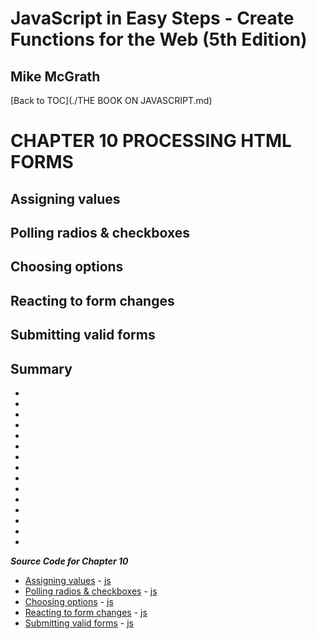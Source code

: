 # **JavaScript in Easy Steps - Create Functions for the Web (5th Edition)**
## Mike McGrath

[Back to TOC](./THE BOOK ON JAVASCRIPT.md)

# CHAPTER 10 PROCESSING HTML FORMS
## Assigning values
## Polling radios & checkboxes
## Choosing options
## Reacting to form changes
## Submitting valid forms
## Summary<br>
   * 
   * 
   * 
   * 
   * 
   * 
   * 
   * 
   * 
   * 
   * 
   * 
   * 
   * 
   * 

***Source Code for Chapter 10***
        <ul>
          <li><a href="src/10-Processing HTML forms/assign.html">Assigning values</a> -
            <a href="src/10-Processing HTML forms/assign.js"> js</a></li>
          <li><a href="src/10-Processing HTML forms/poll.html">Polling radios & checkboxes</a> -
            <a href="src/10-Processing HTML forms/poll.js"> js</a></li>
          <li><a href="src/10-Processing HTML forms/select.html">Choosing options</a> -
            <a href="src/10-Processing HTML forms/select.js"> js</a></li>
          <li><a href="src/10-Processing HTML forms/change.html">Reacting to form changes</a> -
            <a href="src/10-Processing HTML forms/change.js"> js</a></li>
          <li><a href="src/10-Processing HTML forms/validate.html">Submitting valid forms</a> -
            <a href="src/10-Processing HTML forms/validate.js"> js</a></li>
        </ul>